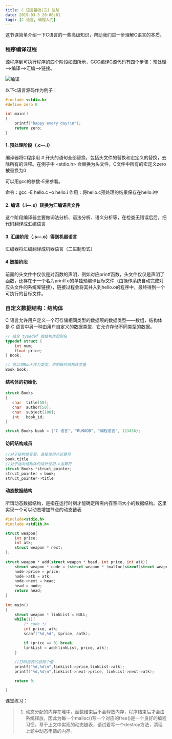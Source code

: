 ```yaml
---
title: C 语言基础(五) 进阶
date: 2019-03-3 20:06:01
tags: [C 语言, 编程入门]
---
```


这节课简单介绍一下C语言的一些高级知识，帮助我们进一步理解C语言的本质。
<!-- more -->
### 程序编译过程

源程序到可执行程序的四个阶段如图所示，GCC编译C源代码有四个步骤：预处理—->编译—->汇编—->链接。

![编译](../imgs/compile.png)

以下c语言源码作为例子：

```c
#include <stdio.h>
#define	zero 0

int main()
{
    printf("happy every day!\n");
    return zero;
}
```

#### 1. 预处理阶段（.c—.i）

编译器将C程序用 # 开头的语句全部替换，包括头文件的替换和宏定义的替换，去除所有的注释。在例子中 <stdio.h> 会替换为头文件，C文件中所有的宏定义zero被替换为0

可以用gcc的参数-E来参看。

命令：gcc -E hello.c  –o hello.i
作用：将hello.c预处理的结果保存在hello.i中 

#### 2. 编译（.i—.s）转换为汇编语言文件
这个阶段编译器主要做词法分析、语法分析、语义分析等，在检查无错误后后，把代码翻译成汇编语言

#### 3. 汇编阶段（.s—.o）得到机器语言

汇编器将汇编翻译成机器语言（二进制形式）

#### 4.链接阶段

前面的头文件中仅仅是对函数的声明，例如对应printf函数，头文件仅仅是声明了函数，还存在于一个名为printf.o的单独预编译目标文件（由操作系统自动完成对应头文件的系统库链接），链接过程会将其并入到hello.o的程序中，最终得到一个可执行的目标文件。

### 自定义数据结构：结构体

C 语言允许用户定义一个可存储相同类型的数据项的数据类型——数组，结构体是 C 语言中另一种由用户自定义的数据类型，它允许存储不同类型的数据。

```c
// 结合 typedef 给结构体起别名
typedef struct {
    int num;
    float price;
} Book;

// 可以用Book作为类型，声明新的结构体变量 
Book book;
```

#### 结构体的初始化
```c
struct Books
{
   char  title[50];
   char  author[50];
   char  subject[100];
   int   book_id;
} 

struct Books book = {"C 语言", "RUNOOB", "编程语言", 123456};
```

#### 访问结构成员
```c
//对于结构体变量，直接使用点运算符
book.title
//对于指向结构体的指针使用->运算符 
struct Books *struct_pointer;
struct_pointer = book;
struct_pointer->title 
```

#### 动态数据结构

所谓动态数据结构，是指在运行时刻才能确定所需内存空间大小的数据结构。这里实现一个可以动态增加节点的动态链表

```c
#include<stdio.h>
#include <stdlib.h>

struct weapon{
    int price;
    int atk;
    struct weapon * next;
};
 
struct weapon * add(struct weapon * head, int price, int atk){
    struct weapon * node = (struct weapon * )malloc(sizeof(struct weapon));
    node->price = price;
    node->atk = atk;
    node->next = head;
    head = node;
    return head;
}
 
int main()
{
    struct weapon * linkList = NULL;
    while(1){
        /* code */
        int price, atk;
        scanf("%d,%d", &price, &atk);

        if (price == 0) break;
        linkList = add(linkList, price, atk);
    }
    
    //打印链表的前两个值
    printf("%d,%d\n",linkList->price,linkList->atk);
    printf("%d,%d\n",linkList->next->price, linkList->next->atk);

    return 0;

}
```

课堂练习：

> 1. 动态分配的内存在堆中，函数结束后不会释放内存，程序结束后才会由系统释放，因此为每一个malloc()写一个对应的free()是一个良好的编程习惯。基于上文中实现的动态链表，请试着写一个destroy方法，清理上题中动态申请的内存。
